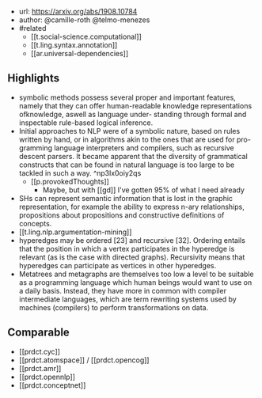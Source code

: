 
- url: https://arxiv.org/abs/1908.10784
- author: @camille-roth @telmo-menezes
- #related 
  - [[t.social-science.computational]]
  - [[t.ling.syntax.annotation]]
  - [[ar.universal-dependencies]]

## Highlights

- symbolic methods possess several proper and important features, namely that they can offer human-readable knowledge representations ofknowledge, aswell as language under- standing through formal and inspectable rule-based logical inference.
- Initial approaches to NLP were of a symbolic nature, based on rules written by hand, or in algorithms akin to the ones that are used for pro- gramming language interpreters and compilers, such as recursive descent parsers. It became apparent that the  diversity of grammatical constructs that can be found in natural language is too large to be tackled in such a way. ^np3lx0oiy2qs
  - [[p.provokedThoughts]]
    - Maybe, but with [[gd]] I've gotten 95% of what I need already
- SHs can represent semantic information that is lost in the graphic representation, for example the ability to express n-ary relationships, propositions about propositions and constructive definitions of concepts.
- [[t.ling.nlp.argumentation-mining]]
- hyperedges may be ordered [23] and recursive [32]. Ordering entails that the position in which a vertex participates in the hyperedge is relevant (as is the case with directed graphs). Recursivity means that hyperedges can participate as vertices in other hyperedges.
- Metatrees and metagraphs are themselves too low a level to be suitable as a programming language which human beings would want to use on a daily basis. Instead, they have more in common with compiler intermediate languages, which are term rewriting systems used by machines (compilers) to perform transformations on data.
## Comparable

- [[prdct.cyc]]
- [[prdct.atomspace]] / [[prdct.opencog]]
- [[prdct.amr]]
- [[prdct.opennlp]]
- [[prdct.conceptnet]]